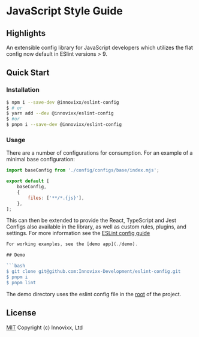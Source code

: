 # JavaScript Style Guide

## Highlights

An extensible config library for JavaScript developers which utilizes the flat config now default in ESlint versions > 9.

## Quick Start

### Installation

```bash
$ npm i --save-dev @innovixx/eslint-config
$ # or
$ yarn add --dev @innovixx/eslint-config
$ #or
$ pnpm i --save-dev @innovixx/eslint-config
```

### Usage

There are a number of configurations for consumption. For an example of a minimal base configuration:

```javascript
import baseConfig from './config/configs/base/index.mjs';

export default [
	baseConfig,
	{
		files: ['**/*.{js}'],
	},
];
```
This can then be extended to provide the React, TypeScript and Jest Configs also available in the library, as well as custom rules, plugins, and settings. For more information see the [ESLint config guide](https://eslint.org/docs/latest/use/configure/configuration-files)

```javascript
For working examples, see the [demo app](./demo).

## Demo

```bash
$ git clone git@github.com:Innovixx-Development/eslint-config.git
$ pnpm i
$ pnpm lint
```

The demo directory uses the eslint config file in the [root](https://github.com/innovixx/eslint-config/blob/master/eslint.config.mjs) of the project.

## License

[MIT](https://github.com/Innovixx-Development/eslint-config/blob/master/LICENSE) Copyright (c) Innovixx, Ltd